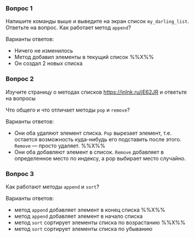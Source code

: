 ### Вопрос 1

Напишите команды выше и выведите на экран список `my_darling_list`. Ответьте на вопрос. Как работает метод `append`?

Варианты ответов:

- Ничего не изменилось
- Метод добавил элементы в текущий список %%X%%
- Он создал 2 новых списка

### Вопрос 2

Изучите страницу о методах списков https://inlnk.ru/jE62JR и ответьте на вопросы

Что общего и что отличает методы `pop` и `remove`?

Варианты ответов:

- Они оба удаляют элемент списка. `Pop` вырезает элемент, т.е. остается возможность куда-нибудь его подставить после этого. `Remove` — просто удаляет. %%X%%
- Они оба добавляют элемент в список. `Remove` добавляет в определенное место по индексу, а pop выбирает место случайно.

### Вопрос 3

Как работают методы `append` и `sort`?

Варианты ответов:

- метод `append` добавляет элемент в конец списка %%X%%
- метод `append` добавляет элемент в начало списка
- метод `sort` сортирует элементы списка по возрастанию %%X%%
- метод `sort` сортирует элементы списка по убыванию